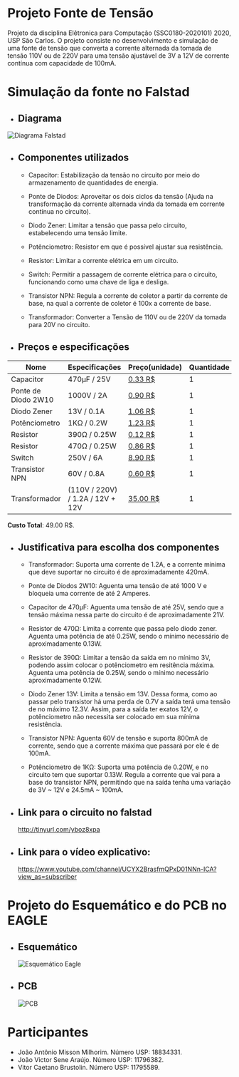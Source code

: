 # Projeto Fonte de Tensão
  Projeto da disciplina Elêtronica para Computação (SSC0180-2020101) 2020, USP São Carlos.
O projeto consiste no desenvolvimento e simulação de uma fonte de tensão que converta a corrente alternada da tomada de tensão 110V ou de 220V  para uma tensão ajustável de 3V a 12V de corrente contínua com capacidade de 100mA.

# Simulação da fonte no Falstad

- ## Diagrama

![Diagrama Falstad](https://user-images.githubusercontent.com/50035537/85894871-ee270480-b7cb-11ea-880a-54c6f959e943.png)


 - ## Componentes utilizados
 
 	- Capacitor: Estabilização da tensão no circuito por meio do armazenamento de quantidades de energia.
	
	- Ponte de Diodos: Aproveitar os dois ciclos da tensão (Ajuda na transformação da corrente alternada vinda da tomada em corrente contínua no circuito).
	
	- Diodo Zener: Limitar a tensão que passa pelo circuito, estabelecendo uma tensão limite.
	
	- Potênciometro: Resistor em que é possível ajustar sua resistência.
	
	- Resistor: Limitar a corrente elétrica em um circuito.
	
	- Switch: Permitir a passagem de corrente elétrica para o circuito, funcionando como uma chave de liga e desliga.
	
	- Transistor NPN: Regula a corrente de coletor a partir da corrente de base, na qual a corrente de coletor é 100x a corrente de base.
	
	- Transformador: Converter a Tensão de 110V ou de 220V da tomada para 20V no circuito.
	
 - ## Preços e especificações
 
| Nome | Especificações | Preço(unidade) | Quantidade |
|--|--|--|--|
| Capacitor | 470µF / 25V | [0.33 R$](https://www.baudaeletronica.com.br/capacitor-eletrolitico-470uf-25v.html) | 1 |
| Ponte de Diodo 2W10 | 1000V / 2A | [0.90 R$](https://produto.mercadolivre.com.br/MLB-1425220046-20pcs-diodo-2w10-2a-1000v-ponte-retificadora-queima-de-estoq-_JM?quantity=1#position=2&type=item&tracking_id=7da9028e-051c-4f32-9131-fbebcf4951f3) | 1 |
| Diodo Zener | 13V / 0.1A | [1.06 R$](https://produto.mercadolivre.com.br/MLB-911630639-10-pcs-diodo-zener-13v-1w-1n4743frete-brasil-r1200-_JM?quantity=1#position=1&type=item&tracking_id=04c09c17-2e4c-4791-8f42-f5dba14f20db) | 1 |
| Potênciometro | 1KΩ / 0.2W | [1.23 R$](https://www.baudaeletronica.com.br/potenciometro-linear-rotativo-de-1k-1000.html) | 1 |
| Resistor | 390Ω / 0.25W | [0.12 R$](https://produto.mercadolivre.com.br/MLB-873476711-resistor-390-ohms-14w-5-kit-100-pcs-_JM?quantity=1#position=21&type=item&tracking_id=bb601283-825f-405d-88d3-7b98e6115a90) | 1 |
| Resistor | 470Ω / 0.25W | [0.86 R$](https://produto.mercadolivre.com.br/MLB-868726201-kit-10-x-resistor-470-ohm-5-14w-025w-leds-5mm-arduino-pic-_JM?quantity=1#position=3&type=item&tracking_id=47bb88f9-93a7-404e-95fa-2983eb8989df) | 1 |
| Switch | 250V / 6A | [8.90 R$](https://produto.mercadolivre.com.br/MLB-1273705844-chave-gangorra-redonda-on-off-spst-_JM?quantity=1#position=17&type=item&tracking_id=b7cc1b9b-29d5-4e13-a0b3-b4ef4f160cbb) | 1 |
| Transistor NPN | 60V / 0.8A | [0.60 R$](https://produto.mercadolivre.com.br/MLB-1222136291-20-pecas-transistor-npn-2n2222a-_JM?quantity=1#position=1&type=item&tracking_id=a8cdd5b8-c51f-44e9-a07f-8d04e5635adc) | 1 |	
| Transformador | (110V / 220V) / 1.2A / 12V + 12V | [35.00 R$](https://produto.mercadolivre.com.br/MLB-791922427-transformador-1212-12a-trafo-1200ma-12v-12v-ac-12a-trafo-_JM?quantity=1) | 1 |

**Custo Total**: 49.00 R$.

 - ## Justificativa para escolha dos componentes

	- Transformador: Suporta uma corrente de 1.2A, e a corrente mínima que deve suportar no circuito é de aproximadamente 420mA.
	
	- Ponte de Diodos 2W10: Aguenta uma tensão de até 1000 V e bloqueia uma corrente de até 2 Amperes.
	
	- Capacitor de 470µF: Aguenta uma tensão de até 25V, sendo que a tensão máxima nessa parte do circuito é de aproximadamente 21V.
	
	- Resistor de 470Ω: Limita a corrente que passa pelo diodo zener. Aguenta uma potência de até 0.25W, sendo o mínimo necessário de aproximadamente 0.13W.
	
	- Resistor de 390Ω: Limitar a tensão da saída em no mínimo 3V, podendo assim colocar o potênciometro em resitência máxima. Aguenta uma potência de 0.25W, sendo o mínimo necessário aproximadamente 0.12W.
	
	- Diodo Zener 13V: Limita a tensão em 13V. Dessa forma, como ao passar pelo transistor há uma perda de 0.7V a saída terá uma tensão de no máximo 12.3V. Assim, para a saída ter exatos 12V, o potênciometro não necessita ser colocado em sua mínima resistência.
	
	- Transistor NPN: Aguenta 60V de tensão e suporta 800mA de corrente, sendo que a corrente máxima que passará por ele é de 100mA.
	
	- Potênciometro de 1KΩ: Suporta uma potência de 0.20W, e no circuito tem que suportar 0.13W. Regula a corrente que vai para a base do transistor NPN, permitindo que na saída tenha uma variação de 3V ~ 12V e 24.5mA ~ 100mA.
  
- ## Link para o circuito no falstad
  http://tinyurl.com/yboz8xpa
- ## Link para o vídeo explicativo:
  https://www.youtube.com/channel/UCYX2BrasfmQPxD01NNn-ICA?view_as=subscriber

# Projeto do Esquemático e do PCB no EAGLE

- ## Esquemático
  ![Esquemático Eagle](https://user-images.githubusercontent.com/50035537/85894919-039c2e80-b7cc-11ea-94b1-561e1887bce7.jpeg)


- ## PCB
  ![PCB](https://user-images.githubusercontent.com/50035537/85894935-0b5bd300-b7cc-11ea-9720-afdfa974d3c0.jpeg)

# Participantes

 - João Antônio Misson Milhorim. Número USP: 18834331.
 - João Victor Sene Araújo. Número USP: 11796382.
 - Vitor Caetano Brustolin. Número USP: 11795589.
